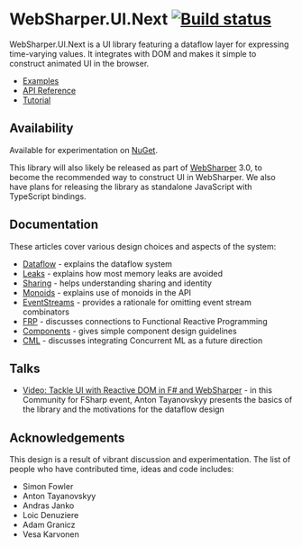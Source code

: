 # WebSharper.UI.Next [![Build status](https://ci.appveyor.com/api/projects/status/scmqf68re8otea8h)](https://ci.appveyor.com/project/Jand42/websharper-ui-next)

WebSharper.UI.Next is a UI library featuring a dataflow layer for expressing
time-varying values. It integrates with DOM and makes it
simple to construct animated UI in the browser.

* [Examples](http://intellifactory.github.io/websharper.ui.next.samples/)
* [API Reference](docs/API.md)
* [Tutorial](docs/Tutorial.md)

## Availability

Available for experimentation on [NuGet](http://www.nuget.org/packages/WebSharper.UI.Next/).

This library will also likely be released as part of
[WebSharper](http://websharper.com) 3.0, to become the recommended
way to construct UI in WebSharper.  We also have plans for releasing the library
as standalone JavaScript with TypeScript bindings.

## Documentation

These articles cover various design choices and aspects of the system:

* [Dataflow](docs/Dataflow.md) - explains the dataflow system
* [Leaks](docs/Leaks.md) - explains how most memory leaks are avoided
* [Sharing](docs/Sharing.md) - helps understanding sharing and identity
* [Monoids](docs/Monoids.md) - explains use of monoids in the API
* [EventStreams](docs/EventStreams.md) - provides a rationale for omitting event stream combinators
* [FRP](docs/FRP.md) - discusses connections to Functional Reactive Programming
* [Components](docs/Components.md) - gives simple component design guidelines
* [CML](docs/CML.md) - discusses integrating Concurrent ML as a future direction 

## Talks

* [Video: Tackle UI with Reactive DOM in F# and WebSharper](https://www.youtube.com/watch?v=wEkS09s3KBc) - in this Community for FSharp event, Anton Tayanovskyy presents the basics of the library and the motivations for the dataflow design 

## Acknowledgements

This design is a result of vibrant discussion and experimentation.  The list of people who have contributed
time, ideas and code includes:

* Simon Fowler
* Anton Tayanovskyy
* Andras Janko
* Loic Denuziere
* Adam Granicz
* Vesa Karvonen
